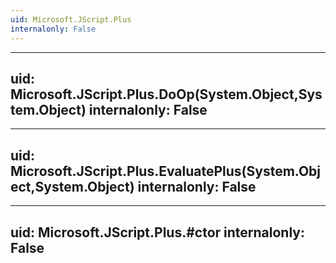 ```yaml
---
uid: Microsoft.JScript.Plus
internalonly: False
---
```


---
uid: Microsoft.JScript.Plus.DoOp(System.Object,System.Object)
internalonly: False
---

---
uid: Microsoft.JScript.Plus.EvaluatePlus(System.Object,System.Object)
internalonly: False
---

---
uid: Microsoft.JScript.Plus.#ctor
internalonly: False
---
